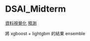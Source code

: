 # DSAI_Midterm

[資料視覺化](https://www.kaggle.com/p61402/predict-future-sales)
[預測](https://www.kaggle.com/p61402/feature-engineering-xgboost)

將 xgboost + lightgbm 的結果 ensemble
